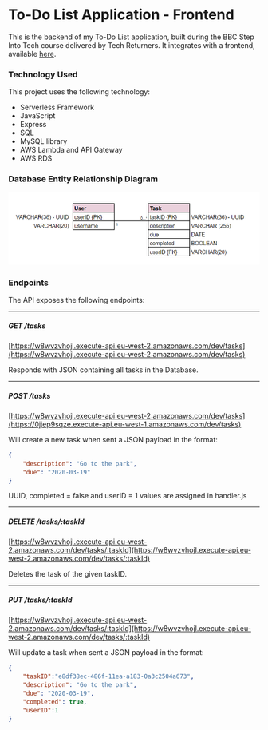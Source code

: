 # To-Do List Application - Frontend

This is the backend of my To-Do List application, built during the BBC Step Into Tech course delivered by Tech Returners. It integrates with a frontend, available [here](https://github.com/rosie-i/todo-app-frontend).

<!-- The hosted version of the application is available here: [https://github.com/whatever-link-here](https://github.com/whatever-link-here).-->

### Technology Used

This project uses the following technology:

- Serverless Framework
- JavaScript
- Express
- SQL
- MySQL library
- AWS Lambda and API Gateway
- AWS RDS


### Database Entity Relationship Diagram
![database_schema](images/ERD.png)

### Endpoints

The API exposes the following endpoints:

---

##### GET /tasks

[https://w8wvzvhojl.execute-api.eu-west-2.amazonaws.com/dev/tasks](https://w8wvzvhojl.execute-api.eu-west-2.amazonaws.com/dev/tasks)

Responds with JSON containing all tasks in the Database.

---

##### POST /tasks

[https://w8wvzvhojl.execute-api.eu-west-2.amazonaws.com/dev/tasks](https://0jjep9sqze.execute-api.eu-west-1.amazonaws.com/dev/tasks)

Will create a new task when sent a JSON payload in the format:

```json
{
    "description": "Go to the park",
    "due": "2020-03-19"
}
```

UUID, completed = false and userID = 1 values are assigned in handler.js

---

##### DELETE /tasks/:taskId

[https://w8wvzvhojl.execute-api.eu-west-2.amazonaws.com/dev/tasks/:taskId](https://w8wvzvhojl.execute-api.eu-west-2.amazonaws.com/dev/tasks/:taskId)

Deletes the task of the given taskID.

---

##### PUT /tasks/:taskId

[https://w8wvzvhojl.execute-api.eu-west-2.amazonaws.com/dev/tasks/:taskId](https://w8wvzvhojl.execute-api.eu-west-2.amazonaws.com/dev/tasks/:taskId)

Will update a task when sent a JSON payload in the format:

```json
{
    "taskID":"e8df38ec-486f-11ea-a183-0a3c2504a673",
    "description": "Go to the park",
    "due": "2020-03-19",
    "completed": true,
    "userID":1
}
```